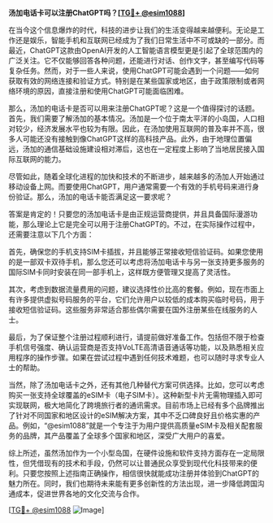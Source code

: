 **汤加电话卡可以注册ChatGPT吗？[[TG💪+ @esim1088](https://t.me/s/esim1088)]**

在当今这个信息爆炸的时代，科技的进步让我们的生活变得越来越便利。无论是工作还是娱乐，智能手机和互联网已经成为了我们日常生活中不可或缺的一部分。而最近，ChatGPT这款由OpenAI开发的人工智能语言模型更是引起了全球范围内的广泛关注。它不仅能够回答各种问题，还能进行对话、创作文字，甚至编写代码等复杂任务。然而，对于一些人来说，使用ChatGPT可能会遇到一个问题——如何获取有效的网络连接和验证方式。特别是在某些国家或地区，由于政策限制或者网络环境的原因，直接注册和使用ChatGPT可能面临困难。

那么，汤加的电话卡是否可以用来注册ChatGPT呢？这是一个值得探讨的话题。首先，我们需要了解汤加的基本情况。汤加是一个位于南太平洋的小岛国，人口相对较少，经济发展水平也较为有限。因此，在汤加使用互联网的普及率并不高，很多人可能还没有接触到像ChatGPT这样的高科技产品。此外，由于地理位置偏远，汤加的通信基础设施建设相对滞后，这也在一定程度上影响了当地居民接入国际互联网的能力。

尽管如此，随着全球化进程的加快和技术的不断进步，越来越多的汤加人开始通过移动设备上网。而要使用ChatGPT，用户通常需要一个有效的手机号码来进行身份验证。那么，汤加的电话卡能否满足这一要求呢？

答案是肯定的！只要您的汤加电话卡是由正规运营商提供，并且具备国际漫游功能，那么理论上它是完全可以用于注册ChatGPT的。不过，在实际操作过程中，还需要注意以下几个方面：

首先，确保您的手机支持SIM卡插拔，并且能够正常接收短信验证码。如果您使用的是一部双卡双待手机，那么您还可以考虑将汤加电话卡与另一张支持更多服务的国际SIM卡同时安装在同一部手机上，这样既方便管理又提高了灵活性。

其次，考虑到数据流量费用的问题，建议选择性价比高的套餐。例如，现在市面上有许多提供虚拟号码服务的平台，它们允许用户以较低的成本购买临时号码，用于接收短信验证码。这些服务非常适合那些偶尔需要在国外注册某些在线服务的人士。

最后，为了保证整个注册过程顺利进行，请提前做好准备工作。包括但不限于检查手机信号强度、确认运营商是否支持VoLTE高清语音通话等功能，以及熟悉相关应用程序的操作步骤。如果在尝试过程中遇到任何技术难题，也可以随时寻求专业人士的帮助。

当然，除了汤加电话卡之外，还有其他几种替代方案可供选择。比如，您可以考虑购买一张支持全球覆盖的eSIM卡（电子SIM卡）。这种新型卡片无需物理插入即可实现联网，极大地简化了跨境旅行者的通讯需求。目前市场上已经有多个品牌推出了针对不同国家和地区设计的eSIM解决方案，其中不乏口碑良好且价格实惠的产品。例如，“@esim1088”就是一个专注于为用户提供高质量eSIM卡及相关配套服务的品牌，其产品覆盖了全球多个国家和地区，深受广大用户的喜爱。

综上所述，虽然汤加作为一个小型岛国，在硬件设施和软件支持方面存在一定局限性，但凭借现有的技术和手段，仍然可以让普通民众享受到现代化科技带来的便利。只要您按照上述指南正确操作，相信很快就能成功注册并体验到ChatGPT的魅力所在。同时，我们也期待未来能有更多创新性的方法出现，进一步降低跨国沟通成本，促进世界各地的文化交流与合作。

[[TG💪+ @esim1088](https://t.me/s/esim1088) ![Image](https://i.postimg.cc/4NQfJmqS/Snipaste-2025-05-13-00-14-12.png)]
